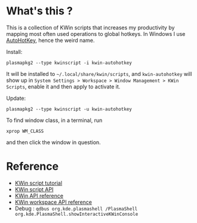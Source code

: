 # What's this ?

This is a collection of KWin scripts that increases my productivity by mapping most often used operations to global hotkeys. 
In Windows I use [AutoHotKey](https://www.autohotkey.com/), hence the weird name.

Install:
```
plasmapkg2 --type kwinscript -i kwin-autohotkey
```
It will be installed to `~/.local/share/kwin/scripts`, and `kwin-autohotkey` will show up in `System Settings > Workspace > Window Management > KWin Scripts`, enable it and then apply to activate it.

Update:
```
plasmapkg2 --type kwinscript -u kwin-autohotkey
```
To find window class, in a terminal, run

```
xprop WM_CLASS
```

and then click the window in question.


# Reference

- [KWin script tutorial](https://techbase.kde.org/Development/Tutorials/Plasma4/PackageOverview)
- [KWin script API](https://techbase.kde.org/Development/Tutorials/KWin/Scripting/API_4.9)
- [KWin API reference](https://api.kde.org/4.x-api/kde-workspace-apidocs/kwin/html/index.html)
- [KWin workspace API reference](https://api.kde.org/4.x-api/kde-workspace-apidocs/kwin/html/classKWin_1_1Client.html)
- Debug : `qdbus org.kde.plasmashell /PlasmaShell org.kde.PlasmaShell.showInteractiveKWinConsole`
